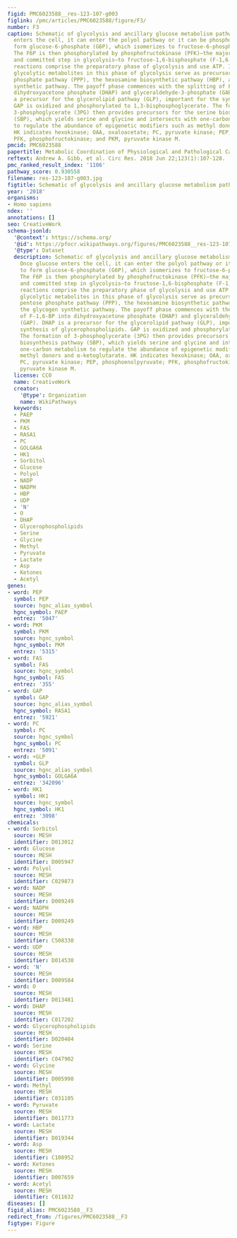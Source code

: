 ```yaml
---
figid: PMC6023588__res-123-107-g003
figlink: /pmc/articles/PMC6023588/figure/F3/
number: F3
caption: Schematic of glycolysis and ancillary glucose metabolism pathways. Once glucose
  enters the cell, it can enter the polyol pathway or it can be phosphorylated to
  form glucose-6-phosphate (G6P), which isomerizes to fructose-6-phosphate (F6P).
  The F6P is then phosphorylated by phosphofructokinase (PFK)—the major rate-limiting
  and committed step in glycolysis—to fructose-1,6-bisphosphate (F-1,6-BP). These
  reactions comprise the preparatory phase of glycolysis and use ATP. In addition,
  glycolytic metabolites in this phase of glycolysis serve as precursors to the pentose
  phosphate pathway (PPP), the hexosamine biosynthetic pathway (HBP), and the glycogen
  synthetic pathway. The payoff phase commences with the splitting of F-1,6-BP into
  dihydroxyacetone phosphate (DHAP) and glyceraldehyde-3-phosphate (GAP). DHAP is
  a precursor for the glycerolipid pathway (GLP), important for the synthesis of glycerophospholipids.
  GAP is oxidized and phosphorylated to 1,3-bisphosphoglycerate. The formation of
  3-phosphoglycerate (3PG) then provides precursors for the serine biosynthesis pathway
  (SBP), which yields serine and glycine and intersects with one-carbon metabolism
  to regulate the abundance of epigenetic modifiers such as methyl donors and α-ketoglutarate.
  HK indicates hexokinase; OAA, oxaloacetate; PC, pyruvate kinase; PEP, phosphoenolpyruvate;
  PFK, phosphofructokinase; and PKM, pyruvate kinase M.
pmcid: PMC6023588
papertitle: Metabolic Coordination of Physiological and Pathological Cardiac Remodeling.
reftext: Andrew A. Gibb, et al. Circ Res. 2018 Jun 22;123(1):107-128.
pmc_ranked_result_index: '1106'
pathway_score: 0.930558
filename: res-123-107-g003.jpg
figtitle: Schematic of glycolysis and ancillary glucose metabolism pathways
year: '2018'
organisms:
- Homo sapiens
ndex: ''
annotations: []
seo: CreativeWork
schema-jsonld:
  '@context': https://schema.org/
  '@id': https://pfocr.wikipathways.org/figures/PMC6023588__res-123-107-g003.html
  '@type': Dataset
  description: Schematic of glycolysis and ancillary glucose metabolism pathways.
    Once glucose enters the cell, it can enter the polyol pathway or it can be phosphorylated
    to form glucose-6-phosphate (G6P), which isomerizes to fructose-6-phosphate (F6P).
    The F6P is then phosphorylated by phosphofructokinase (PFK)—the major rate-limiting
    and committed step in glycolysis—to fructose-1,6-bisphosphate (F-1,6-BP). These
    reactions comprise the preparatory phase of glycolysis and use ATP. In addition,
    glycolytic metabolites in this phase of glycolysis serve as precursors to the
    pentose phosphate pathway (PPP), the hexosamine biosynthetic pathway (HBP), and
    the glycogen synthetic pathway. The payoff phase commences with the splitting
    of F-1,6-BP into dihydroxyacetone phosphate (DHAP) and glyceraldehyde-3-phosphate
    (GAP). DHAP is a precursor for the glycerolipid pathway (GLP), important for the
    synthesis of glycerophospholipids. GAP is oxidized and phosphorylated to 1,3-bisphosphoglycerate.
    The formation of 3-phosphoglycerate (3PG) then provides precursors for the serine
    biosynthesis pathway (SBP), which yields serine and glycine and intersects with
    one-carbon metabolism to regulate the abundance of epigenetic modifiers such as
    methyl donors and α-ketoglutarate. HK indicates hexokinase; OAA, oxaloacetate;
    PC, pyruvate kinase; PEP, phosphoenolpyruvate; PFK, phosphofructokinase; and PKM,
    pyruvate kinase M.
  license: CC0
  name: CreativeWork
  creator:
    '@type': Organization
    name: WikiPathways
  keywords:
  - PAEP
  - PKM
  - FAS
  - RASA1
  - PC
  - GOLGA6A
  - HK1
  - Sorbitol
  - Glucose
  - Polyol
  - NADP
  - NADPH
  - HBP
  - UDP
  - 'N'
  - O
  - DHAP
  - Glycerophospholipids
  - Serine
  - Glycine
  - Methyl
  - Pyruvate
  - Lactate
  - Asp
  - Ketones
  - Acetyl
genes:
- word: PEP
  symbol: PEP
  source: hgnc_alias_symbol
  hgnc_symbol: PAEP
  entrez: '5047'
- word: PKM
  symbol: PKM
  source: hgnc_symbol
  hgnc_symbol: PKM
  entrez: '5315'
- word: FAS
  symbol: FAS
  source: hgnc_symbol
  hgnc_symbol: FAS
  entrez: '355'
- word: GAP
  symbol: GAP
  source: hgnc_alias_symbol
  hgnc_symbol: RASA1
  entrez: '5921'
- word: PC
  symbol: PC
  source: hgnc_symbol
  hgnc_symbol: PC
  entrez: '5091'
- word: +GLP
  symbol: GLP
  source: hgnc_alias_symbol
  hgnc_symbol: GOLGA6A
  entrez: '342096'
- word: HK1
  symbol: HK1
  source: hgnc_symbol
  hgnc_symbol: HK1
  entrez: '3098'
chemicals:
- word: Sorbitol
  source: MESH
  identifier: D013012
- word: Glucose
  source: MESH
  identifier: D005947
- word: Polyol
  source: MESH
  identifier: C029873
- word: NADP
  source: MESH
  identifier: D009249
- word: NADPH
  source: MESH
  identifier: D009249
- word: HBP
  source: MESH
  identifier: C508330
- word: UDP
  source: MESH
  identifier: D014530
- word: 'N'
  source: MESH
  identifier: D009584
- word: O
  source: MESH
  identifier: D013481
- word: DHAP
  source: MESH
  identifier: C017202
- word: Glycerophospholipids
  source: MESH
  identifier: D020404
- word: Serine
  source: MESH
  identifier: C047902
- word: Glycine
  source: MESH
  identifier: D005998
- word: Methyl
  source: MESH
  identifier: C031105
- word: Pyruvate
  source: MESH
  identifier: D011773
- word: Lactate
  source: MESH
  identifier: D019344
- word: Asp
  source: MESH
  identifier: C108952
- word: Ketones
  source: MESH
  identifier: D007659
- word: Acetyl
  source: MESH
  identifier: C011632
diseases: []
figid_alias: PMC6023588__F3
redirect_from: /figures/PMC6023588__F3
figtype: Figure
---
```

